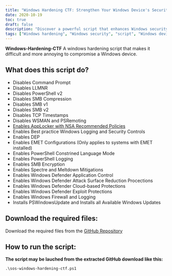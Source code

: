 ```yaml
---
title: "Windows Hardening CTF: Strengthen Your Windows Device's Security for Capture the Flag Events"
date: 2020-10-19
toc: true
draft: false
description: "Discover a powerful script that enhances Windows security by implementing various hardening measures to deter compromise."
tags: ["Windows hardening", "Windows security", "script", "Windows device", "command prompt", "LLMNR", "PowerShell", "SMB", "TCP timestamps", "AppLocker", "Windows logging", "DEP", "EMET configurations", "PowerShell constrained language mode", "SMB encryption", "Spectre and Meltdown mitigations", "Windows Defender", "Windows Firewall", "PSWindowsUpdate", "Windows updates", "hardening script", "NSA Recommended Policies", "Windows Logging and Security Controls", "Windows Defender Application Control", "Windows Defender Attack Surface Reduction Procections", "Windows Defender Cloud-based Protections", "Windows Defender Exploit Protections", "PSWindowsUpdate installation", "Windows device security enhancement", "Windows hardening measures", "strengthen Windows security"]
---
```


**Windows-Hardening-CTF**
A windows hardening script that makes it difficult and more annoying to compromise a Windows device.

## What does this script do?
- Disables Command Prompt
- Disables LLMNR
- Disables PowerShell v2
- Disables SMB Compression
- Disables SMB v1
- Disables SMB v2
- Disables TCP Timestamps
- Disables WSMAN and PSRemoting
- [Enables AppLocker with NSA Recommended Policies](https://simeononsecurity.ch/github/applocker-hardening/)
- Enables Best practice Windows Logging and Security Controls
- Enables DEP
- Enables EMET Configurations (Only applies to systems with EMET installed)
- Enables PowerShell Constrined Language Mode
- Enables PowerShell Logging
- Enables SMB Encryption
- Enables Spectre and Meltdown Mitigations
- Enables Windows Defender Application Control
- Enables Windows Defender Attack Surface Reduction Procections
- Enables Windows Defender Cloud-based Protections
- Enables Windows Defender Exploit Protections
- Enables Windows Firewall and Logging
- Installs PSWindowsUpdate and Installs all Available Windows Updates

## Download the required files:

Download the required files from the [GitHub Repository](https://github.com/simeononsecurity/Windows-Hardening-CTF)

## How to run the script:

**The script may be lauched from the extracted GitHub download like this:**
```
.\sos-windows-hardening-ctf.ps1
```
